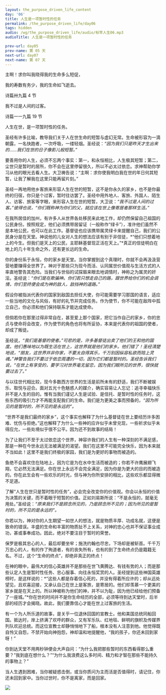 ```yaml
---
layout: the_purpose_driven_life_content
day: '06'
title: 人生是一项暂时性的任务
permalink: /the_purpose_driven_life/day06
tags: hidden
audio: /wg/the_purpose_driven_life/audio/标竿人生06.mp3
audioTitle: 人生是一项暂时性的任务

prev-url: day05
prev-name: 第 05 天
next-url: day07
next-name: 第 07 天 
---
```


<div class="center script">
<p>主啊！求你叫我晓得我的生命多么短促，</p>
<P>我的寿数有务少，我的生命如飞逝去。</p>
<p class="sp-verse">诗篇卅九篇 4 节</p>
</div>
<div class="center script">
<p>我不过是人间的过客。</p>
<p class="sp-verse">诗篇一一九篇 19 节</p>
</div>
<p class="first">人生在世，是一项暂时性的任务。</p>

圣经有许多比喻，教导我们关于人在世生命的短暂与虚幻无常。生命被形容为一滴朝露，一名快跑者，一次呼吸，一缕轻烟。圣经说：*“因为我们只是昨天才生出来的……我们在世的日子像影儿般短暂。”*

要善用你的人生，必须不忘两个事实：第一，和永恒相比，人生极其短暂；第二，尘世只是暂时的居所，你不会在这里停留很久，所以不必太过依恋。求神帮助你学习从他的眼光去看人生。大卫祷告说：“主啊：求你使我明白我在世的年日何其短暂，让我了解我在这里只能再留片刻。”

圣经一再地用他乡客旅来形容人生在世的短暂，这不是你永久的家乡，也不是你最终的归宿，你只是个过客，暂时往访罢了。圣经中用外地人、客旅、外国人、陌生人、访客、旅客等字眼，来形容人生在世的短暂，大卫说：*“我不过是人间的过客。”*彼得也说，*“你们既称神为你们的父，就应该在世上像寄居者那样生活。”*

在我所居佳的加州，有许多人从世界各处移民来此地工作，却仍然保留自己祖国的公民身份。按照规定，他们必须携带居留证（一般称作“绿卡”），准许他们虽然不是本地公民，也可以在此工作。基督徒也应该携带属灵绿卡来提醒自己，我们的公民身分是在天堂。神说他的儿女对人生的想法应该有别于非信徒，*“他们只想着地上的今生。但我们是天上的公民，主耶稣基督现正活在天上。”*真正的信徒明白在地上的几十年生命之外，还有更长远的生命。

你的身份系于永恒，你的家乡是天堂。当你掌握到这个真理时，你就不会再汲汲营营地要赚得全世界了。神对于那些只为现今而活、认同属世价值观与生活方式的人率直地警告其危险。当我们与世俗的试探眉来眼去地调情时，神称之为属灵的奸淫。圣经说：*“你们是在欺骗神。你们若只想走自己的路，跟世界给你们的机会调情，你们至终便会成为神的敌人，敌挡神的道路。”*

假设你被指派代表你的国家到敌国去担任大使，你可能需要学习那国的语言，适应一些当地的文化与风俗，有好的礼节并完成任务。作为使节，你不可能在敌阵中孤立自己，你必须和他们保持联系才能达成使命。

但倘若你在那里过得非常自在，甚至爱上那个国家，把它当作自己的家乡，你的忠贞与使命将会改变，作为使节的角色也将有所妥协，本来是代表你的祖国的使者，却成了叛徒。

圣经说，*“我们是基督的使者。”*可悲的是，许多基督徒出卖了他们的王和他的国度。他们愚味地以为既生活在世上，这世界就是他们的家乡。他们错了！圣经清楚地说，*“朋友，这世界并非你家，不要太自得其乐，千万别因纵容私欲而陪上灵魂。”*神警告我们不要过于依恋周遭的一切，因为它们都是暂时的。圣经告诉我们说，*“在世上有享受的，要学习对世界毫无留恋，因为我们眼所见的世界，很快就要过去了。”*

与以往世代相比较，现今多数西方世界的生活是前所未有的舒适，我们不断被娱乐、取悦与迎合。面对五光十色魅惑人的媒介，确实容易让人忘记：追寻幸福快乐并不是人生的目的。惟有当我们谨记人生是试验、是信托、是暂时性的任务时，这些东西的吸引力才不再能支配我们的生命。我们是为更美之事而预备的，*“因为所见的是暂时的，所不见的是永远的”。*

“世界不是我们最终的家乡”，这个事实也解释了为什么基督徒在世上要经历许多困难、忧伤与拒绝。”这也解释了为什么一些神的应许似乎未曾兑现，一些祈求似乎未得应允，一些处境似乎很不公平。因为还不到故事的结局！

为了让我们不至于太过依恋这个世界，神容许我们的人生有一种深刻的不满足感，那是一种在今世永远无法被满足的渴望。我们在这里不可能完全快乐，因为本来就不当如此！这里不是我们终极的家园，我们是为更好的事物而被造的。

鱼绝不会喜欢住在陆地上，因为它是为在水中生活而被造的；你若不许鹰展翅飞翔，它必然无法满足。你在世上永远不会完全满足，因为你是为更大的目的而被造的。你在此生会有一些欢乐的时光，但与神为你所安排的相比，这些欢乐都显得微不足道。

了解“人生在世只是暂时性的任务”，必会完全改变你的价值观。你会以永恒的价值为决策的关键，而不着眼于短暂的价值。正如刘易斯所说：“不是永恒的，就毫无用处。”圣经说：*“原来我们不是顾念所见的，乃是顾念所不见的；因为所见的是暂时的，所不见的是永远的”。*

你若以为，神对你的人生期望一如世人的想法，就是物质丰厚、功成名就，这便是致命的错误。丰盛的生命和丰富的物质扯不上关系，对神的忠心也并不保证事业成功，甚或事奉成功。因此，绝对不要注目于暂时的荣誉。

保罗是极其忠心的人，最后却要坐牢；施洗约翰也尽忠，下场却是被斩首。千千万万忠心的人，有的作了殉道者，有的丧失所有，也有的到了生命终点仍是籍籍无名。不过，这个“生命的终点”，却绝非真正的终点！

在神的眼中，最伟大的信心英雄并不是那些在世飞黄腾达、有钱有势的人；而是那些认定人生是暂时性任务、忠心服事、向往永恒奖赏的人。圣经提到这些神国英雄榜时，是这样说的：*“这些人都是存着信心死的，并没有得着所应许的；却从远处望见，且欢喜迎接，又承认自己在世上是客旅，是寄居的。他们却羡慕一个更美的家乡就是在天上的。所以神被称为他们的神，并不以为耻，因为他已经给他们预备了一座城。”*你在世的时间并不是你生命经历的全部，必须等待到达天堂时，后半部的经历才会揭晓。故此，我们要靠信心才能在世上过客旅的生活。

有一个为人所乐道的故事，是关乎一位退休回国的宣教士。他和美国总统同船回国。抵达时，岸上挤满了欢呼的群众，又有军乐队、红地毯、鲜明的旗帜及传媒界列队欢迎总统。而这位宣教士却静悄悄地下了船，根本没有人注意到他。他觉得既自怜又自怨，不禁开始向神抱怨，神却温和地提醒他，“我的孩子，你还未回到家呀！”

你到达天堂不用两秒钟便会大声自问：“为什么我把那些暂时的东西看得那么重要？”我到底在想什么？”“为什么我浪费这么多时间、精力和才智在那些不能持久的事物上？”

当人生遇到困难，当你被疑惑击倒，或当你质问为主而活是否值得时，请记住，你还未回到家中。当你过世时，你不是离家，而是回家。

<div class="article-img-wrapper">
  <img src="https://typora-1259024198.cos.ap-beijing.myqcloud.com/wg/the_purpose_driven_life/image/day06_card.jpg">
</div>